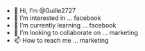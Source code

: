 - 👋 Hi, I’m @Guille2727
- 👀 I’m interested in ... facebook 
- 🌱 I’m currently learning ... facebook 
- 💞️ I’m looking to collaborate on ... marketing 
- 📫 How to reach me ... marketing 

<!---
Guille2727/Guille2727 is a ✨ special ✨ repository because its `README.md` (this file) appears on your GitHub profile.
You can click the Preview link to take a look at your changes.
--->
